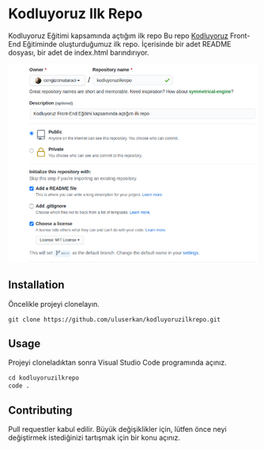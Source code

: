 # Kodluyoruz Ilk Repo
Kodluyoruz Eğitimi kapsamında açtığım ilk repo
Bu repo [Kodluyoruz](https://kodluyoruz.org) Front-End Eğitiminde oluşturduğumuz ilk repo. İçerisinde bir adet README dosyası, bir adet de index.html barındırıyor.

![](https://github.com/Kodluyoruz/taskforce/raw/main/git/odev1/figures/github.png)

## Installation
Öncelikle projeyi clonelayın.
```
git clone https://github.com/uluserkan/kodluyoruzilkrepo.git
```
## Usage
Projeyi cloneladıktan sonra Visual Studio Code programında açınız.

```
cd kodluyoruzilkrepo
code .
```

## Contributing
Pull requestler kabul edilir. Büyük değişiklikler için, lütfen önce neyi değiştirmek istediğinizi tartışmak için bir konu açınız.
